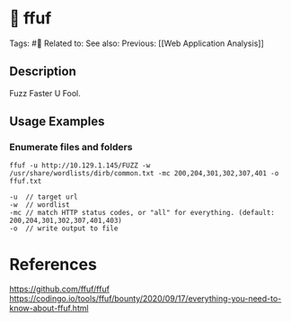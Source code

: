 # 💢 ffuf 

Tags: #💢 
Related to: 
See also: 
Previous: [[Web Application Analysis]]

## Description

Fuzz Faster U Fool.

## Usage Examples

### Enumerate files and folders

	ffuf -u http://10.129.1.145/FUZZ -w /usr/share/wordlists/dirb/common.txt -mc 200,204,301,302,307,401 -o ffuf.txt
	
	-u	// target url
	-w	// wordlist
	-mc	// match HTTP status codes, or "all" for everything. (default: 200,204,301,302,307,401,403)
	-o	// write output to file


# References
https://github.com/ffuf/ffuf
https://codingo.io/tools/ffuf/bounty/2020/09/17/everything-you-need-to-know-about-ffuf.html

